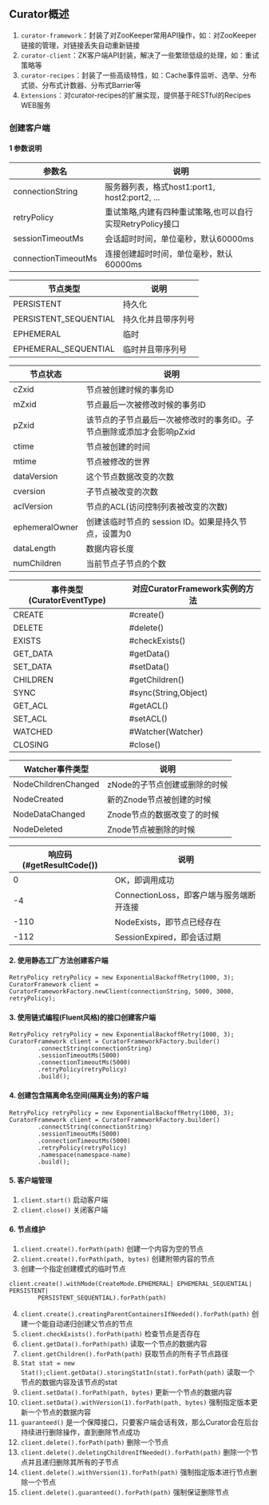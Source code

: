 ## Curator概述
1. ``curator-framework``：封装了对ZooKeeper常用API操作，如：对ZooKeeper链接的管理，对链接丢失自动重新链接
2. ``curator-client``：ZK客户端API封装，解决了一些繁琐低级的处理，如：重试策略等
3. ``curator-recipes``：封装了一些高级特性，如：Cache事件监听、选举、分布式锁、分布式计数器、分布式Barrier等
4. ``Extensions``：对curator-recipes的扩展实现，提供基于RESTful的Recipes WEB服务

### 创建客户端
#### 1 参数说明
| 参数名     |     说明     |
| ---------  | ------------ |
| connectionString    | 服务器列表，格式host1:port1, host2:port2, ... |
| retryPolicy         | 重试策略,内建有四种重试策略,也可以自行实现RetryPolicy接口 |
| sessionTimeoutMs    | 会话超时时间，单位毫秒，默认60000ms  |
| connectionTimeoutMs | 连接创建超时时间，单位毫秒，默认60000ms  |

| 节点类型     |     说明     |
| ---------   | ------------ |
| PERSISTENT            | 持久化 |
| PERSISTENT_SEQUENTIAL | 持久化并且带序列号 |
| EPHEMERAL             | 临时   |
| EPHEMERAL_SEQUENTIAL  | 临时并且带序列号  |

| 节点状态     |     说明     |
| ---------   | ------------ |
| cZxid       | 节点被创建时候的事务ID |
| mZxid       | 节点最后一次被修改时候的事务ID |
| pZxid       | 该节点的子节点最后一次被修改时的事务ID。子节点删除或添加才会影响pZxid|
| ctime       | 节点被创建的时间  |
| mtime       | 节点被修改的世界 |
| dataVersion | 这个节点数据改变的次数 |
| cversion    | 子节点被改变的次数   |
| aclVersion  | 节点的ACL(访问控制列表被改变的次数)  |
| ephemeralOwner | 创建该临时节点的 session ID。如果是持久节点，设置为0 |
| dataLength     | 数据内容长度 |
| numChildren    | 当前节点子节点的个数   |

| 事件类型(CuratorEventType)     |     对应CuratorFramework实例的方法     |
| ---------     | ------------ |
| CREATE        | #create()    |
| DELETE        | #delete()    |
| EXISTS        | #checkExists()    |
| GET_DATA      | #getData()    |
| SET_DATA      | #setData()    |
| CHILDREN      | #getChildren()    |
| SYNC          | #sync(String,Object)  |
| GET_ACL       | #getACL()    |
| SET_ACL       | #setACL()    |
| WATCHED       | #Watcher(Watcher)    |
| CLOSING       | #close()    |

| Watcher事件类型    |     说明     |
| ---------------   | ------------ |
| NodeChildrenChanged | zNode的子节点创建或删除的时候|
| NodeCreated         | 新的Znode节点被创建的时候    |
| NodeDataChanged     | Znode节点的数据改变了的时候  |
| NodeDeleted         | Znode节点被删除的时候        |

| 响应码(#getResultCode())     |     说明     |
| ---------   | ------------ |
| 0           | OK，即调用成功 |
| -4          | ConnectionLoss，即客户端与服务端断开连接 |
| -110        | NodeExists，即节点已经存在   |
| -112        | SessionExpired，即会话过期  |

#### 2. 使用静态工厂方法创建客户端
```
RetryPolicy retryPolicy = new ExponentialBackoffRetry(1000, 3);
CuratorFramework client = CuratorFrameworkFactory.newClient(connectionString, 5000, 3000, retryPolicy);
```
#### 3. 使用链式编程(Fluent风格)的接口创建客户端
```
RetryPolicy retryPolicy = new ExponentialBackoffRetry(1000, 3);
CuratorFramework client = CuratorFrameworkFactory.builder()
        .connectString(connectionString)
        .sessionTimeoutMs(5000)
        .connectionTimeoutMs(5000)
        .retryPolicy(retryPolicy)
        .build();
```
#### 4. 创建包含隔离命名空间(隔离业务)的客户端
```
RetryPolicy retryPolicy = new ExponentialBackoffRetry(1000, 3);
CuratorFramework client = CuratorFrameworkFactory.builder()
        .connectString(connectionString)
        .sessionTimeoutMs(5000)
        .connectionTimeoutMs(5000)
        .retryPolicy(retryPolicy)
        .namespace(namespace-name)
        .build();
```
#### 5. 客户端管理
1. ``client.start()`` 启动客户端
2. ``client.close()`` 关闭客户端
#### 6. 节点维护
1. ``client.create().forPath(path)`` 创建一个内容为空的节点
2. ``client.create().forPath(path, bytes)`` 创建附带内容的节点
3. 创建一个指定创建模式的临时节点
```
client.create().withMode(CreateMode.EPHEMERAL| EPHEMERAL_SEQUENTIAL| PERSISTENT|
        PERSISTENT_SEQUENTIAL).forPath(path)
``` 
4. ``client.create().creatingParentContainersIfNeeded().forPath(path)`` 创建一个能自动递归创建父节点的节点
5. ``client.checkExists().forPath(path)`` 检查节点是否存在
6. ``client.getData().forPath(path)`` 读取一个节点的数据内容
7. ``client.getChildren().forPath(path)`` 获取节点的所有子节点路径
8. ``Stat stat = new Stat();client.getData().storingStatIn(stat).forPath(path)`` 读取一个节点的数据内容及该节点的stat
9. ``client.setData().forPath(path, bytes)`` 更新一个节点的数据内容
10. ``client.setData().withVersion(1).forPath(path, bytes)`` 强制指定版本更新一个节点的数据内容
11. ``guaranteed()`` 是一个保障接口，只要客户端会话有效，那么Curator会在后台持续进行删除操作，直到删除节点成功
12. ``client.delete().forPath(path)`` 删除一个节点
13. ``client.delete().deletingChildrenIfNeeded().forPath(path)`` 删除一个节点并且递归删除其所有的子节点
14. ``client.delete().withVersion(1).forPath(path)`` 强制指定版本进行节点删除一个节点
15. ``client.delete().guaranteed().forPath(path)`` 强制保证删除节点
